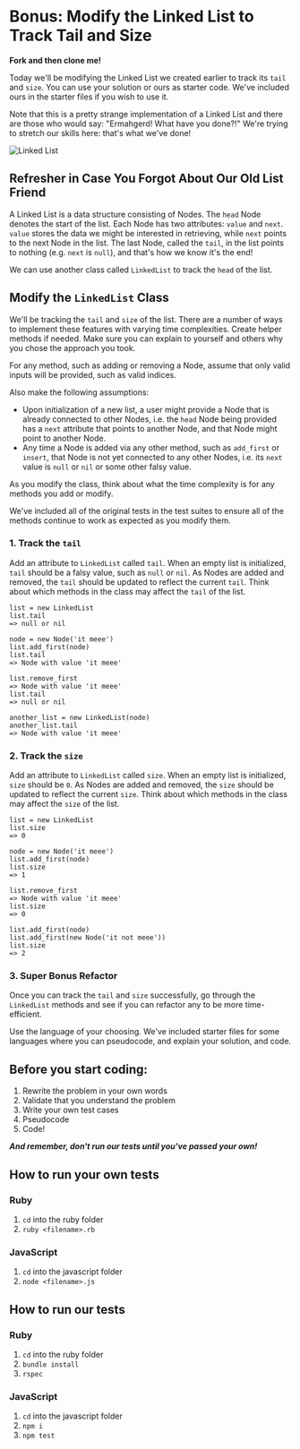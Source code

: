 # Bonus: Modify the Linked List to Track Tail and Size

**Fork and then clone me!**

Today we'll be modifying the Linked List we created earlier to track its `tail` and `size`. You can use your solution or ours as starter code. We've included ours in the starter files if you wish to use it. 

Note that this is a pretty strange implementation of a Linked List and there are those who would say: "Ermahgerd! What have you done?!" We're trying to stretch our skills here: that's what we've done!

![Linked List](./linked_list.png)

## Refresher in Case You Forgot About Our Old List Friend

A Linked List is a data structure consisting of Nodes. The `head` Node denotes the start of the list. Each Node has two attributes: `value` and `next`. `value` stores the data we might be interested in retrieving, while `next` points to the next Node in the list. The last Node, called the `tail`, in the list points to nothing (e.g. `next` is `null`), and that's how we know it's the end!

We can use another class called `LinkedList` to track the `head` of the list.

## Modify the `LinkedList` Class

We'll be tracking the `tail` and `size` of the list. There are a number of ways to implement these features with varying time complexities. Create helper methods if needed. Make sure you can explain to yourself and others why you chose the approach you took.

For any method, such as adding or removing a Node, assume that only valid inputs will be provided, such as valid indices.

Also make the following assumptions:

* Upon initialization of a new list, a user might provide a Node that is already connected to other Nodes, i.e. the `head` Node being provided has a `next` attribute that points to another Node, and that Node might point to another Node.
* Any time a Node is added via any other method, such as `add_first` or `insert`, that Node is not yet connected to any other Nodes, i.e. its `next` value is `null` or `nil` or some other falsy value.

As you modify the class, think about what the time complexity is for any methods you add or modify.

We've included all of the original tests in the test suites to ensure all of the methods continue to work as expected as you modify them.

### 1. Track the `tail`

Add an attribute to `LinkedList` called `tail`. When an empty list is initialized, `tail` should be a falsy value, such as `null` or `nil`. As Nodes are added and removed, the `tail` should be updated to reflect the current `tail`. Think about which methods in the class may affect the `tail` of the list.

```
list = new LinkedList
list.tail
=> null or nil

node = new Node('it meee')
list.add_first(node)
list.tail
=> Node with value 'it meee'

list.remove_first
=> Node with value 'it meee'
list.tail
=> null or nil

another_list = new LinkedList(node)
another_list.tail
=> Node with value 'it meee'
```

### 2. Track the `size`

Add an attribute to `LinkedList` called `size`. When an empty list is initialized, `size` should be `0`. As Nodes are added and removed, the `size` should be updated to reflect the current `size`. Think about which methods in the class may affect the `size` of the list.

```
list = new LinkedList
list.size
=> 0

node = new Node('it meee')
list.add_first(node)
list.size
=> 1

list.remove_first
=> Node with value 'it meee'
list.size
=> 0

list.add_first(node)
list.add_first(new Node('it not meee'))
list.size
=> 2
```

### 3. Super Bonus Refactor

Once you can track the `tail` and `size` successfully, go through the `LinkedList` methods and see if you can refactor any to be more time-efficient.

Use the language of your choosing. We've included starter files for some languages where you can pseudocode, and explain your solution, and code.

## Before you start coding:

1. Rewrite the problem in your own words
2. Validate that you understand the problem
3. Write your own test cases
4. Pseudocode
5. Code!

**_And remember, don't run our tests until you've passed your own!_**

## How to run your own tests

### Ruby

1. `cd` into the ruby folder
2. `ruby <filename>.rb`

### JavaScript

1. `cd` into the javascript folder
2. `node <filename>.js`

## How to run our tests

### Ruby

1. `cd` into the ruby folder
2. `bundle install`
3. `rspec`

### JavaScript

1. `cd` into the javascript folder
2. `npm i`
3. `npm test`
